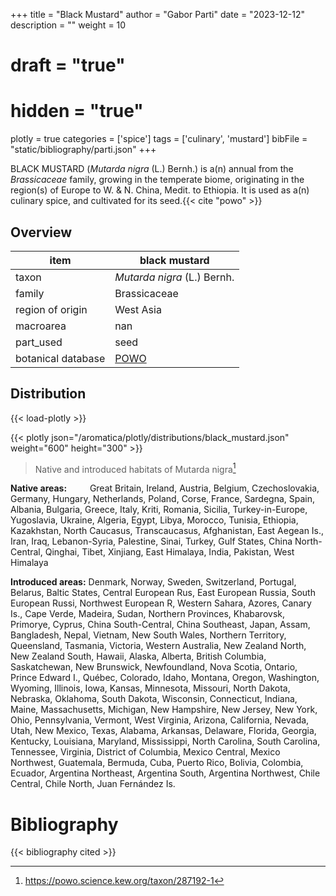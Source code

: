 +++
title = "Black Mustard"
author = "Gabor Parti"
date = "2023-12-12"
description = ""
weight = 10
# draft = "true"
# hidden = "true"
plotly = true
categories = ['spice']
tags = ['culinary', 'mustard']
bibFile = "static/bibliography/parti.json"
+++

 [<i class="fab fa-wikipedia-w"></i>](https://en.wikipedia.org/wiki/Rhamphospermum_nigrum)

<center>



</center>

BLACK MUSTARD (*Mutarda nigra* (L.) Bernh.) is a(n) annual from the *Brassicaceae* family, growing in the temperate biome, originating in the region(s) of Europe to W. & N. China, Medit. to Ethiopia. It is used as a(n) culinary spice, and cultivated for its seed.{{< cite "powo" >}}

## Overview

|       item       |                   black mustard                   |
|------------------|---------------------------------------------------|
|       taxon      |            *Mutarda nigra* (L.) Bernh.            |
|      family      |                    Brassicaceae                   |
| region of origin |                     West Asia                     |
|     macroarea    |                        nan                        |
|     part_used    |                        seed                       |
|botanical database|[POWO](https://powo.science.kew.org/taxon/287192-1)|



## Distribution

{{< load-plotly >}}

{{< plotly json="/aromatica/plotly/distributions/black_mustard.json" weight="600" height="300" >}}

>Native and introduced habitats of Mutarda nigra[^powo]

[^powo]: https://powo.science.kew.org/taxon/287192-1

<p style="text-align:left;">

**Native areas:** &ensp; &ensp; &ensp; Great Britain, Ireland, Austria, Belgium, Czechoslovakia, Germany, Hungary, Netherlands, Poland, Corse, France, Sardegna, Spain, Albania, Bulgaria, Greece, Italy, Kriti, Romania, Sicilia, Turkey-in-Europe, Yugoslavia, Ukraine, Algeria, Egypt, Libya, Morocco, Tunisia, Ethiopia, Kazakhstan, North Caucasus, Transcaucasus, Afghanistan, East Aegean Is., Iran, Iraq, Lebanon-Syria, Palestine, Sinai, Turkey, Gulf States, China North-Central, Qinghai, Tibet, Xinjiang, East Himalaya, India, Pakistan, West Himalaya

**Introduced areas:** Denmark, Norway, Sweden, Switzerland, Portugal, Belarus, Baltic States, Central European Rus, East European Russia, South European Russi, Northwest European R, Western Sahara, Azores, Canary Is., Cape Verde, Madeira, Sudan, Northern Provinces, Khabarovsk, Primorye, Cyprus, China South-Central, China Southeast, Japan, Assam, Bangladesh, Nepal, Vietnam, New South Wales, Northern Territory, Queensland, Tasmania, Victoria, Western Australia, New Zealand North, New Zealand South, Hawaii, Alaska, Alberta, British Columbia, Saskatchewan, New Brunswick, Newfoundland, Nova Scotia, Ontario, Prince Edward I., Québec, Colorado, Idaho, Montana, Oregon, Washington, Wyoming, Illinois, Iowa, Kansas, Minnesota, Missouri, North Dakota, Nebraska, Oklahoma, South Dakota, Wisconsin, Connecticut, Indiana, Maine, Massachusetts, Michigan, New Hampshire, New Jersey, New York, Ohio, Pennsylvania, Vermont, West Virginia, Arizona, California, Nevada, Utah, New Mexico, Texas, Alabama, Arkansas, Delaware, Florida, Georgia, Kentucky, Louisiana, Maryland, Mississippi, North Carolina, South Carolina, Tennessee, Virginia, District of Columbia, Mexico Central, Mexico Northwest, Guatemala, Bermuda, Cuba, Puerto Rico, Bolivia, Colombia, Ecuador, Argentina Northeast, Argentina South, Argentina Northwest, Chile Central, Chile North, Juan Fernández Is.

</p>



# Bibliography

{{< bibliography cited >}}

